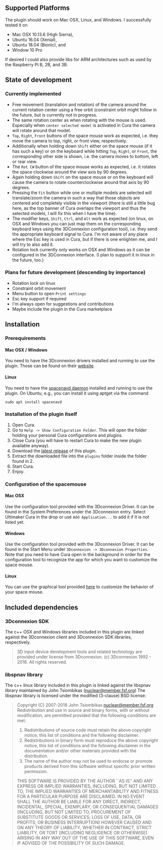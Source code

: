 Supported Platforms
---
The plugin should work on Mac OSX, Linux, and Windows. I successfully tested it on
* Mac OSX 10.13.6 (High Sierra),
* Ubuntu 16.04 (Xenial),
* Ubuntu 18.04 (Bionic), and
* Window 10 Pro

If desired I could also provide libs for ARM architectures such as used by the Raspberry Pi B, 2B, and 3B.


State of development
---
### Currently implemented
* Free movement (translation and rotation) of the camera around the current rotation center using a free orbit (constraint orbit might follow in the future, but is currently not in progress.
* The same rotation center as when rotating with the mouse is used. Especially when `center selected model` is activated in Cura the camera will rotate around that model.
* `Top`, `Right`, `Front` buttons of the space mouse work as expected, i.e. they move the camera to top, right, or front view, respectively.
* Additionally when holding down `Shift` either on the space mouse (if it has such a key) or on the keyboard while hitting `Top`, `Right`, or `Front`, the corresponding other side is shown, i.e. the camera moves to bottom, left or rear view.
* The `Rot CW` button of the space mouse works as expected, i.e. it rotates the space clockwise around the view axis by 90 degrees.
* Again holding down `Shift` on the space mouse or on the keyboard will cause the camera to rotate counterclockwise around that axis by 90 degrees.
* Pressing the `Fit` button while one or multiple models are selected will translate/zoom the camera in such a way that those objects are centered and completely visible in the viewport (there is still a little bug here, as the top banner of Cura overlaps the viewport and thus the selected models, I will fix this when I have the time).
* The modifier keys, `Shift`, `Ctrl`, and `Alt` work as expected (on linux, on OSX and Windows you can just map them on the corresponding keyboard keys using the 3DConnexion configuration tool), i.e. they send the appropriate keyboard signal to Cura. I'm not aware of any place where the Esc key is used in Cura, but if there is one enlighten me, and I will try to also add it.
* Rotation lock currently only works on OSX and Windows as it can be configured in the 3DConnexion interface. (I plan to support it in linux in the future, too.)

### Plans for future development (descending by importance)
* Rotation lock on linux
* Constraint orbit movement
* Menu button to open `Print settings`
* Esc key support if required
* I'm always open for suggestions and contributions
* Maybe include the plugin in the Cura marketplace


Installation
---
### Prerequirements
#### Mac OSX / Windows
You need to have the 3Dconnexion drivers installed and running to use the plugin. Those can be found on their [website](https://www.3dconnexion.de/service/drivers.html).
#### Linux
You need to have the [spacenavd daemon](http://spacenav.sourceforge.net) installed and running to use the plugin. On Ubuntu, e.g., you can install it using aptget via the command
```
sudo apt install spacenavd
```

### Installation of the plugin itself
1. Open Cura.
2. Go to `Help -> Show Configuration Folder`. This will open the folder holding your personal Cura configurations and plugins.
3. Close Cura (you will have to restart Cura to make the new plugin available anyway).
4. Download the [latest release](https://github.com/FlyingSamson/SpaceMouseTool/releases/latest) of this plugin.
5. Extract the downloaded file into the `plugins` folder inside the folder found in 2.
6. Start Cura.
7. Enjoy.

### Configuration of the spacemouse
#### Mac OSX
Use the configuration tool provided with the 3Dconnexion Driver. It can be found in the System Preferences under the 3Dconnexion entry. Select Ultimaker Cura in the drop or use `Add Application...` to add it if it is not listed yet.
#### Windows
Use the configuration tool provided with the 3Dconnexion Driver. It can be found in the Start Menu under `3Dconnexion -> 3Dconnexion Properties`. Note that you need to have Cura open in the background in order for the configuration tool to recognize the app for which you want to customize the space mouse.
#### Linux
You can use the graphical tool provided [here](https://github.com/FreeSpacenav/spnavcfg/releases) to customize the behavior of your space mouse.  


Included dependencies
---
### 3Dconnexion SDK
The c++ OSX and Windows libraries included in this plugin are linked against the 3Dconnexion client and 3Dconnexion SDK libraries, respectively.
> 3D input device development tools and related technology are provided under license from 3Dconnexion. (c) 3Dconnexion 1992 - 2016. All rights reserved.


### libspnav library
The c++ linux library included in this plugin is linked against the libspnav library
maintained by John Tsiombikas (nuclear@member.fsf.org)
The libspnav library is licensed under the modified (3-clause) BSD license:

> Copyright (C) 2007-2018 John Tsiombikas <nuclear@member.fsf.org>  
> Redistribution and use in source and binary forms, with or without
modification, are permitted provided that the following conditions are met:
>
> 1. Redistributions of source code must retain the above copyright notice, this
   list of conditions and the following disclaimer.
> 2. Redistributions in binary form must reproduce the above copyright notice,
   this list of conditions and the following disclaimer in the documentation
   and/or other materials provided with the distribution.
> 3. The name of the author may not be used to endorse or promote products
   derived from this software without specific prior written permission.
>
> THIS SOFTWARE IS PROVIDED BY THE AUTHOR ``AS IS'' AND ANY EXPRESS OR IMPLIED
WARRANTIES, INCLUDING, BUT NOT LIMITED TO, THE IMPLIED WARRANTIES OF
MERCHANTABILITY AND FITNESS FOR A PARTICULAR PURPOSE ARE DISCLAIMED. IN NO
EVENT SHALL THE AUTHOR BE LIABLE FOR ANY DIRECT, INDIRECT, INCIDENTAL, SPECIAL,
EXEMPLARY, OR CONSEQUENTIAL DAMAGES (INCLUDING, BUT NOT LIMITED TO, PROCUREMENT
OF SUBSTITUTE GOODS OR SERVICES; LOSS OF USE, DATA, OR PROFITS; OR BUSINESS
INTERRUPTION) HOWEVER CAUSED AND ON ANY THEORY OF LIABILITY, WHETHER IN
CONTRACT, STRICT LIABILITY, OR TORT (INCLUDING NEGLIGENCE OR OTHERWISE) ARISING
IN ANY WAY OUT OF THE USE OF THIS SOFTWARE, EVEN IF ADVISED OF THE POSSIBILITY
OF SUCH DAMAGE.
